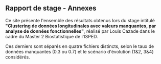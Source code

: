 
## Rapport de stage - Annexes

Ce site présente l'ensemble des résultats obtenus lors du stage intitulé **"Clustering de données longitudinales avec valeurs manquantes, par analyse de données fonctionnelles"**, réalisé par Louis Cazade dans le cadre du Master 2 Biostatistique de l'ISPED. 

Ces derniers sont séparés en quatre fichiers distincts, selon le taux de données manquantes (0.3 ou 0.7) et le scénario d'évolution (1&2, 3&4) considérés.  
